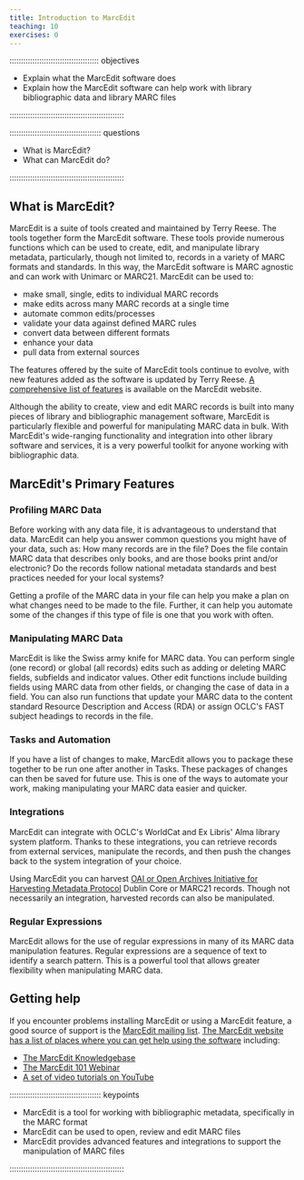 ```yaml
---
title: Introduction to MarcEdit
teaching: 10
exercises: 0
---
```


::::::::::::::::::::::::::::::::::::::: objectives

- Explain what the MarcEdit software does
- Explain how the MarcEdit software can help work with library bibliographic data and library MARC files

::::::::::::::::::::::::::::::::::::::::::::::::::

:::::::::::::::::::::::::::::::::::::::: questions

- What is MarcEdit?
- What can MarcEdit do?

::::::::::::::::::::::::::::::::::::::::::::::::::

## What is MarcEdit?

MarcEdit is a suite of tools created and maintained by Terry Reese. The tools together form the MarcEdit software. These tools provide numerous functions which can be used to create, edit, and manipulate library metadata, particularly, though not limited to, records in a variety of MARC formats and standards. In this way, the MarcEdit software is MARC agnostic and can work with Unimarc or MARC21. MarcEdit can be used to:

- make small, single, edits to individual MARC records
- make edits across many MARC records at a single time
- automate common edits/processes
- validate your data against defined MARC rules
- convert data between different formats
- enhance your data
- pull data from external sources

The features offered by the suite of MarcEdit tools continue to evolve, with new features added as the software is updated by Terry Reese. [A comprehensive list of features](https://marcedit.reeset.net/features) is available on the MarcEdit website.

Although the ability to create, view and edit MARC records is built into many pieces of library and bibliographic management software, MarcEdit is particularly flexible and powerful for manipulating MARC data in bulk. With MarcEdit's wide-ranging functionality and integration into other library software and services, it is a very powerful toolkit for anyone working with bibliographic data.

## MarcEdit's Primary Features

### Profiling MARC Data

Before working with any data file, it is advantageous to understand that data. MarcEdit can help you answer common questions you might have of your data, such as:  How many records are in the file? Does the file contain MARC data that describes only books, and are those books print and/or electronic? Do the records follow national metadata standards and best practices needed for your local systems?

Getting a profile of the MARC data in your file can help you make a plan on what changes need to be made to the file. Further, it can help you automate some of the changes if this type of file is one that you work with often.

### Manipulating MARC Data

MarcEdit is like the Swiss army knife for MARC data. You can perform single (one record) or global (all records) edits such as adding or deleting MARC fields, subfields and indicator values. Other edit functions include building fields using MARC data from other fields, or changing the case of data in a field. You can also run functions that update your MARC data to the content standard Resource Description and Access (RDA) or assign OCLC's FAST subject headings to records in the file.

### Tasks and Automation

If you have a list of changes to make, MarcEdit allows you to package these together to be run one after another in Tasks. These packages of changes can then be saved for future use. This is one of the ways to automate your work, making manipulating your MARC data easier and quicker.

### Integrations

MarcEdit can integrate with OCLC's WorldCat and Ex Libris' Alma library system platform. Thanks to these integrations, you can retrieve records from external services, manipulate the records, and then push the changes back to the system integration of your choice.

Using MarcEdit you can harvest [OAI or Open Archives Initiative for Harvesting Metadata Protocol](https://www.openarchives.org/pmh/) Dublin Core or MARC21 records. Though not necessarily an integration, harvested records can also be manipulated.

### Regular Expressions

MarcEdit allows for the use of regular expressions in many of its MARC data manipulation features. Regular expressions are a sequence of text to identify a search pattern. This is a powerful tool that allows greater flexibility when manipulating MARC data.

## Getting help

If you encounter problems installing MarcEdit or using a MarcEdit feature, a good source of support is the [MarcEdit mailing list](https://listserv.gmu.edu/cgi-bin/wa?A0=marcedit-l). [The MarcEdit website has a list of places where you can get help using the software](https://marcedit.reeset.net/help) including:

- [The MarcEdit Knowledgebase](https://marcedit.reeset.net/archives/category/knowledge_base)
- [The MarcEdit 101 Webinar](https://marcedit.reeset.net/marcedit-101-workshop)
- [A set of video tutorials on YouTube](https://www.youtube.com/playlist?list=PLrHRsJ91nVFScJLS91SWR5awtFfpewMWg)



:::::::::::::::::::::::::::::::::::::::: keypoints

- MarcEdit is a tool for working with bibliographic metadata, specifically in the MARC format
- MarcEdit can be used to open, review and edit MARC files
- MarcEdit provides advanced features and integrations to support the manipulation of MARC files

::::::::::::::::::::::::::::::::::::::::::::::::::


